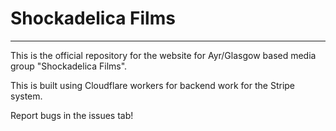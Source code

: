 # Shockadelica Films
---
This is the official repository for the website for Ayr/Glasgow based media group "Shockadelica Films".

This is built using Cloudflare workers for backend work for the Stripe system.

Report bugs in the issues tab!

